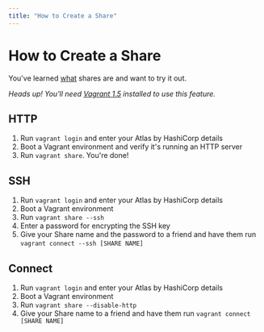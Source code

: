```yaml
---
title: "How to Create a Share"
---
```


# How to Create a Share

You've learned [what](/help/shares/what) shares are and want to try
it out.

*Heads up! You'll need [Vagrant 1.5](/help/cloud/vagrant-1-5) installed
to use this feature.*

## HTTP

1. Run `vagrant login` and enter your Atlas by HashiCorp details
2. Boot a Vagrant environment and verify it's running an HTTP server
3. Run `vagrant share`. You're done!

## SSH

1. Run `vagrant login` and enter your Atlas by HashiCorp details
2. Boot a Vagrant environment
3. Run `vagrant share --ssh`
4. Enter a password for encrypting the SSH key
5. Give your Share name and the password to a friend and have them
run `vagrant connect --ssh [SHARE NAME]`

## Connect

1. Run `vagrant login` and enter your Atlas by HashiCorp details
2. Boot a Vagrant environment
3. Run `vagrant share --disable-http`
4. Give your Share name to a friend and have them run `vagrant connect [SHARE NAME]`

